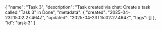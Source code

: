 {
  "name": "Task 3",
  "description": "Task created via chat: Create a task called \"Task 3\" in Done",
  "metadata": {
    "created": "2025-04-23T15:02:27.464Z",
    "updated": "2025-04-23T15:02:27.464Z",
    "tags": []
  },
  "id": "task-3"
}